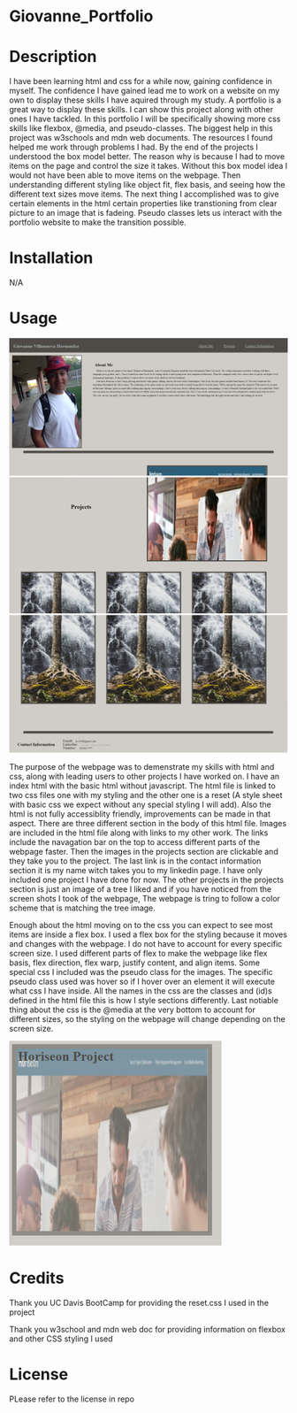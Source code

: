 # Giovanne_Portfolio

# Description

I have been learning html and css for a while now, gaining confidence in myself. The confidence I have gained lead me to work on a website on my own to display these skills I have aquired through my study. A portfolio is a great way to display these skills. I can show this project along with other ones I have tackled. In this portfolio I will be specifically showing more css skills like flexbox, @media, and pseudo-classes. The biggest help in this project was w3schools and mdn web documents. The resources I found helped me work through problems I had. By the end of the projects I understood the box model better. The reason why is because I had to move items on the page and control the size it takes. Without this box model idea I would not have been able to move items on the webpage. Then understanding different styling like object fit, flex basis, and seeing how the different text sizes move items. The next thing I accomplished was to give certain elements in the html certain properties like transtioning from clear picture to an image that is fadeing. Pseudo classes lets us interact with the portfolio website to make the transition possible.

# Installation
 
 N/A

 # Usage

![Giovanne's Portfolio part1](./assets/images/Giovanne_Portfolio1.PNG)
![Giovanne's Portfolio part2](./assets/images/Giovanne_Portfolio2.PNG)
![Giovanne's Portfolio part3](./assets/images/Giovanne_Portfolio3.PNG)

 The purpose of the webpage was to demenstrate my skills with html and css, along with leading users to other projects I have worked on. I have an index html with the basic html without javascript. The html file is linked to two css files one with my styling and the other one is a reset (A style sheet with basic css we expect without any special styling I will add). Also the html is not fully accessiblity friendly, improvements can be made in that aspect. There are three different section in the body of this html file. Images are included in the html file along with links to my other work. The links include the navagation bar on the top to access different parts of the webpage faster. Then the images in the projects section are clickable and they take you to the project. The last link is in the contact information section it is my name witch takes you to my linkedin page. I have only included one project I have done for now. The other projects in the projects section is just an image of a tree I liked and if you have noticed from the screen shots I took of the webpage, The webpage is tring to follow a color scheme that is matching the tree image. 

Enough about the html moving on to the css you can expect to see most items are inside a flex box. I used a flex box for the styling because it moves and changes with the webpage. I do not have to account for every specific screen size. I used different parts of flex to make the webpage like flex basis, flex direction, flex warp, justify content, and align items. Some special css I included was the pseudo class for the images. The specific pseudo class used was hover so if I hover over an element it will execute what css I have inside. All the names in the css are the classes and (id)s defined in the html file this is how I style sections differently. Last notiable thing about the css is the @media at the very bottom to account for different sizes, so the styling on the webpage will change depending on the screen size. 

![Hover Demonstration](./assets/images/Hover.PNG)

# Credits

Thank you UC Davis BootCamp for providing the reset.css I used in the project

Thank you w3school and mdn web doc for providing information on flexbox and other CSS styling I used

# License

PLease refer to the license in repo